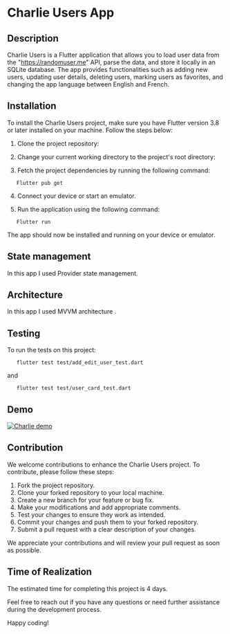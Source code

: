 # Charlie Users App

## Description

Charlie Users is a Flutter application that allows you to load user data from the "https://randomuser.me" API, parse the data, and store it locally in an SQLite database. The app provides functionalities such as adding new users, updating user details, deleting users, marking users as favorites, and changing the app language between English and French.

## Installation

To install the Charlie Users project, make sure you have Flutter version 3.8 or later installed on your machine. Follow the steps below:

1. Clone the project repository:

2. Change your current working directory to the project's root directory:

3. Fetch the project dependencies by running the following command:

```shell
   Flutter pub get
```

4. Connect your device or start an emulator.

5. Run the application using the following command:

```shell
   Flutter run
```

The app should now be installed and running on your device or emulator.

## State management

In this app I used Provider state management.

## Architecture

In this app I used MVVM architecture .

## Testing

To run the tests on this project:

```shell
   flutter test test/add_edit_user_test.dart
```

and

```shell
   flutter test test/user_card_test.dart
```

## Demo

[![Charlie demo](https://img.youtube.com/vi/nOG-Q2Kst9c/0.jpg)](https://www.youtube.com/embed/nOG-Q2Kst9c)

## Contribution

We welcome contributions to enhance the Charlie Users project. To contribute, please follow these steps:

1. Fork the project repository.
2. Clone your forked repository to your local machine.
3. Create a new branch for your feature or bug fix.
4. Make your modifications and add appropriate comments.
5. Test your changes to ensure they work as intended.
6. Commit your changes and push them to your forked repository.
7. Submit a pull request with a clear description of your changes.

We appreciate your contributions and will review your pull request as soon as possible.

## Time of Realization

The estimated time for completing this project is 4 days.

Feel free to reach out if you have any questions or need further assistance during the development process.

Happy coding!
